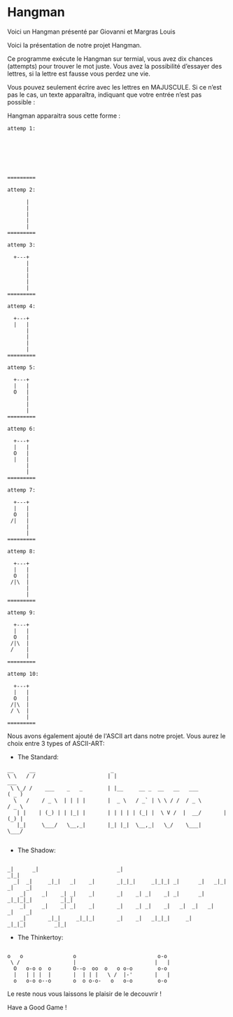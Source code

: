# Hangman
Voici un Hangman présenté par Giovanni et Margras Louis 

Voici la présentation de notre projet Hangman.

Ce programme exécute le Hangman sur termial, vous avez dix chances (attempts) pour trouver le mot juste.
Vous avez la possibilité d’essayer des lettres, si la lettre est fausse vous perdez une vie.

Vous pouvez seulement écrire avec les lettres en MAJUSCULE.
Si ce n’est pas le cas, un texte apparaîtra, indiquant que votre entrée n’est pas possible :

Hangman apparaitra sous cette forme :

```console
attemp 1:


         
         

         
         
=========
```
```console
attemp 2:
         
      |  
      |  
      |  
      |  
      |  
=========
```
```console
attemp 3:

  +---+  
      |  
      |  
      |  
      |  
      |  
=========
```
```console
attemp 4:

  +---+  
  |   |  
      |  
      |  
      |  
      |  
=========
```
```console
attemp 5:

  +---+  
  |   |  
  O   |  
      |  
      |  
      |  
=========
```
```console
attemp 6:

  +---+  
  |   |  
  O   |  
  |   |  
      |  
      |  
=========
```
```console
attemp 7:

  +---+  
  |   |  
  O   |  
 /|   |  
      |  
      |  
=========
```
```console
attemp 8:

  +---+  
  |   |  
  O   |  
 /|\  |  
      |  
      |  
=========
```
```console
attemp 9:

  +---+  
  |   |  
  O   |  
 /|\  |  
 /    |  
      |  
=========
```
```console
attemp 10:

  +---+  
  |   |  
  O   |  
 /|\  |  
 / \  |  
      |  
=========
```
Nous avons également ajouté de l'ASCII art dans notre projet.
Vous aurez le choix entre 3 types of ASCII-ART:
- The Standard:
```console
__     __                        _                                           
\ \   / /                       | |                                    ___   
 \ \_/ /    ___    _   _        | |__     __ _  __   __   ___         ( _ )  
  \   /    / _ \  | | | |       |  _ \   / _` | \ \ / /  / _ \        / _ \  
   | |    | (_) | | |_| |       | | | | | (_| |  \ V /  |  __/       | (_) | 
   |_|     \___/   \__,_|       |_| |_|  \__,_|   \_/    \___|        \___/   
                                                                             
```
- The Shadow:
```console

_|      _|                         _|                                            _|_|   
  _|  _|     _|_|   _|    _|       _|_|_|     _|_|_| _|      _|   _|_|         _|    _| 
    _|     _|    _| _|    _|       _|    _| _|    _| _|      _| _|_|_|_|         _|_|   
    _|     _|    _| _|    _|       _|    _| _|    _|   _|  _|   _|             _|    _| 
    _|       _|_|     _|_|_|       _|    _|   _|_|_|     _|       _|_|_|         _|_|   
```

- The Thinkertoy:
```console

o   o                o                          o-o  
 \ /                 |                         |   | 
  O   o-o o  o       O--o  oo  o   o o-o        o-o  
  |   | | |  |       |  | | |   \ /  |-'       |   | 
  o   o-o o--o       o  o o-o-   o   o-o        o-o  

```
Le reste nous vous laissons le plaisir de le decouvrir ! 

Have a Good Game !
